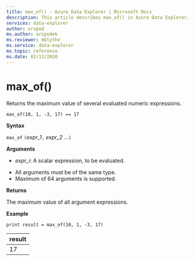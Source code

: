 ```yaml
---
title: max_of() - Azure Data Explorer | Microsoft Docs
description: This article describes max_of() in Azure Data Explorer.
services: data-explorer
author: orspod
ms.author: orspodek
ms.reviewer: mblythe
ms.service: data-explorer
ms.topic: reference
ms.date: 02/13/2020
---
```

# max_of()

Returns the maximum value of several evaluated numeric expressions.

```kusto
max_of(10, 1, -3, 17) == 17
```

**Syntax**

`max_of` `(`*expr_1*`,` *expr_2* ...`)`

**Arguments**

* *expr_i*: A scalar expression, to be evaluated.

- All arguments must be of the same type.
- Maximum of 64 arguments is supported.

**Returns**

The maximum value of all argument expressions.

**Example**

```kusto
print result = max_of(10, 1, -3, 17) 
```

|result|
|---|
|17|